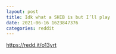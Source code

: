 ```yaml
--- 
layout: post 
title: Idk what a SHIB is but I’ll play 
date: 2021-06-16 1623847376 
categories: reddit 
--- 
```

https://redd.it/o13yrt